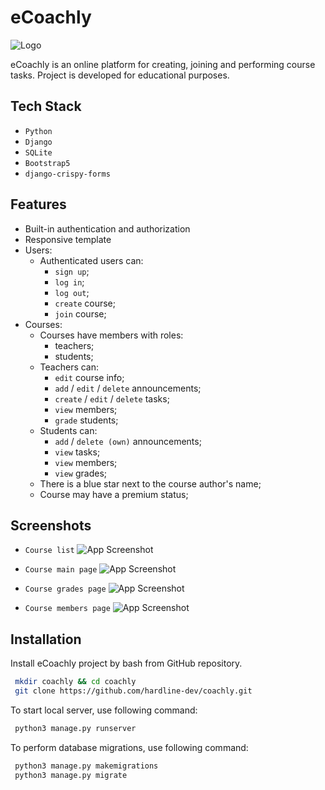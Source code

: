 # eCoachly

![Logo](https://imgur.com/7rfCklq.png)

eCoachly is an online platform for creating, joining and performing course tasks. Project is developed for educational purposes.
## Tech Stack

* `Python`
* `Django`
* `SQLite`
* `Bootstrap5`
* `django-crispy-forms`


## Features

- Built-in authentication and authorization
- Responsive template
- Users:
    - Authenticated users can:
        - `sign up`;
        - `log in`;
        - `log out`;
        - `create` course;
        - `join` course;
- Courses:
    - Courses have members with roles: 
        - teachers;
        - students;
    - Teachers can:
        - `edit` course info;
        - `add` / `edit` / `delete` announcements;
        - `create` / `edit` / `delete` tasks;
        - `view` members;
        - `grade` students;
    - Students can:
        - `add` / `delete (own)` announcements;
        - `view` tasks;
        - `view` members;
        - `view` grades;
    - There is a blue star next to the course author's name;
    - Course may have a premium status;
## Screenshots

* `Course list`
![App Screenshot](https://imgur.com/ruDFvnJ.jpg)

* `Course main page`
![App Screenshot](https://imgur.com/hrEwQNL.jpg)

* `Course grades page`
![App Screenshot](https://imgur.com/RPjyFNO.jpg)

* `Course members page`
![App Screenshot](https://imgur.com/9mUhPHV.jpg)
## Installation

Install eCoachly project by bash from GitHub repository.

```bash
 mkdir coachly && cd coachly
 git clone https://github.com/hardline-dev/coachly.git
```

To start local server, use following command:
```bash
 python3 manage.py runserver
```

To perform database migrations, use following command:
```bash
 python3 manage.py makemigrations
 python3 manage.py migrate
```
